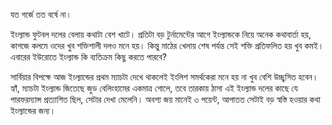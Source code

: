 যত গর্জে তত বর্ষে না।

ইংল্যান্ড ফুটবল দলের বেলায় কথাটা বেশ খাটে। প্রতিটা বড় টুর্নামেন্টের আগে ইংল্যান্ডকে নিয়ে অনেক কথাবার্তা হয়, কাগজে কলমে ওদের খুব শক্তিশালী দলও মনে হয়। কিন্তু মাঠের খেলায় শেষ পর্যন্ত সেই শক্তি প্রতিফলিত হয় খুব কমই। এবারের ইউরোতে ইংল্যান্ড কি ব্যতিক্রম কিছু করতে পারবে?

সার্বিয়ার বিপক্ষে আজ ইংল্যান্ডের প্রথম ম্যাচটা দেখে থাকলেই ইংলিশ সমর্থকেরা মনে হয় না খুব বেশি উচ্ছ্বসিত হবেন। হ্যাঁ, ম্যাচটা ইংল্যান্ড জিতেছে জুড বেলিংহামের একমাত্র গোলে, তবে তারকায় ঠাসা এই ইংল্যান্ড দলের কাছে যে পারফরম্যান্স প্রত্যাশিত ছিল, সেটার দেখা মেলেনি। অবশ্য জয় মানেই ৩ পয়েন্ট, আপাতত সেটাই বড় স্বস্তি হওয়ার কথা ইংল্যান্ডের জন্য।
